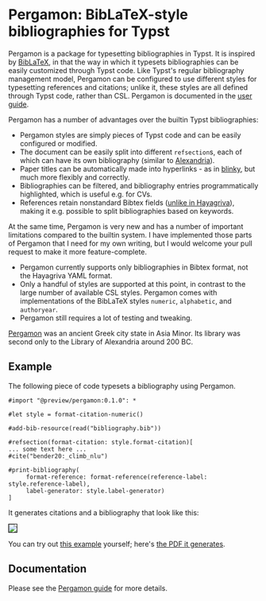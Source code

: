 # Pergamon: BibLaTeX-style bibliographies for Typst

Pergamon is a package for typesetting bibliographies in Typst.
It is inspired by [BibLaTeX](https://ctan.org/pkg/biblatex), in that 
the way in which it typesets bibliographies can be easily customized
through Typst code. Like Typst's regular bibliography management model,
Pergamon can be configured to use different styles for typesetting
references and citations; unlike it, these styles are all defined through
Typst code, rather than CSL. Pergamon is documented in the [user guide](https://github.com/alexanderkoller/pergamon/blob/main/pergamon.pdf).

Pergamon has a number of advantages over the builtin Typst bibliographies:

- Pergamon styles are simply pieces of Typst code and can be easily configured or modified.
- The document can be easily split into different `refsection`s, each of which can have its own bibliography
  (similar to [Alexandria](https://typst.app/universe/package/alexandria/)).
- Paper titles can be automatically made into hyperlinks - as in [blinky](https://typst.app/universe/package/blinky/), but much more flexibly and correctly.
- Bibliographies can be filtered, and bibliography entries programmatically highlighted, which is useful e.g. for CVs.
- References retain nonstandard Bibtex fields ([unlike in Hayagriva](https://github.com/typst/hayagriva/issues/240)),
  making it e.g. possible to split bibliographies based on keywords.

At the same time, Pergamon is very new and has a number of important limitations compared to
the builtin system. I have implemented those parts of Pergamon that I need for my own writing,
but I would welcome your pull request to make it more feature-complete.

- Pergamon currently supports only bibliographies in Bibtex format, not the Hayagriva YAML format. 
- Only a handful of styles are supported at this point, in contrast to the large number of available CSL styles. Pergamon comes with implementations of the BibLaTeX styles `numeric`, `alphabetic`, and `authoryear`.
- Pergamon still requires a lot of testing and tweaking.

[Pergamon](https://en.wikipedia.org/wiki/Pergamon) was an ancient Greek city state in Asia Minor.
Its library was second only to the Library of Alexandria around 200 BC.



## Example

The following piece of code typesets a bibliography using Pergamon.

  ```typ
#import "@preview/pergamon:0.1.0": *

#let style = format-citation-numeric()

#add-bib-resource(read("bibliography.bib"))

#refsection(format-citation: style.format-citation)[
  ... some text here ...
  #cite("bender20:_climb_nlu")

  #print-bibliography(
       format-reference: format-reference(reference-label: style.reference-label), 
       label-generator: style.label-generator)
]
  ```

It generates citations and a bibliography that look like this:

<img src="https://github.com/alexanderkoller/pergamon/blob/main/doc-materials/example-output.png" style='border:1px solid #000000' />

You can try out [this example](https://github.com/alexanderkoller/pergamon/blob/main/example.typ) yourself;
here's [the PDF it generates](https://github.com/alexanderkoller/pergamon/blob/main/example.pdf).

## Documentation

Please see the [Pergamon guide](https://github.com/alexanderkoller/pergamon/blob/main/pergamon.pdf) for more details.


